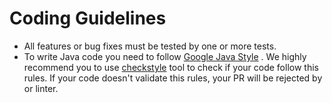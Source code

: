 # Coding Guidelines

- All features or bug fixes must be tested by one or more tests.
- To write Java code you need to
  follow [Google Java Style](https://checkstyle.sourceforge.io/styleguides/google-java-style-20180523/javaguide.html)
  . We highly recommend you to
  use [checkstyle](https://github.com/checkstyle/checkstyle) tool to check if
  your code follow this rules. If your code doesn't validate this rules, your PR
  will be rejected by or linter.
